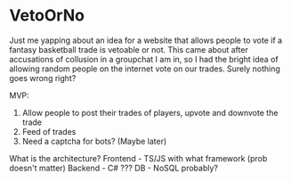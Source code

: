 # VetoOrNo
Just me yapping about an idea for a website that allows people to vote if a fantasy basketball trade is vetoable or not. This came about after accusations of collusion in a groupchat I am in, so I had the bright idea of allowing random people on the internet vote on our trades. Surely nothing goes wrong right? 


MVP:
1. Allow people to post their trades of players, upvote and downvote the trade
2. Feed of trades
3. Need a captcha for bots? (Maybe later)

What is the architecture?
Frontend - TS/JS with what framework (prob doesn't matter)
Backend - C# ???
DB - NoSQL probably?
